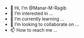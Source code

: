 - 👋 Hi, I’m @Manar-M-Ragib
- 👀 I’m interested in ...
- 🌱 I’m currently learning ...
- 💞️ I’m looking to collaborate on ...
- 📫 How to reach me ...

<!---
Manar-M-Ragib/Manar-M-Ragib is a ✨ special ✨ repository because its `README.md` (this file) appears on your GitHub profile.
You can click the Preview link to take a look at your changes.
--->
